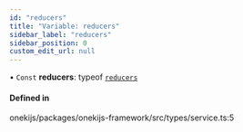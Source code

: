 ```yaml
---
id: "reducers"
title: "Variable: reducers"
sidebar_label: "reducers"
sidebar_position: 0
custom_edit_url: null
---
```


• `Const` **reducers**: typeof [`reducers`](reducers.md)

#### Defined in

onekijs/packages/onekijs-framework/src/types/service.ts:5
